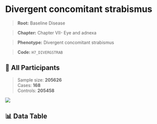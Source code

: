 # Divergent concomitant strabismus

> **Root:** Baseline Disease  

> **Chapter:** Chapter VII- Eye and adnexa  

> **Phenotype:** Divergent concomitant strabismus  

> **Code:** `H7_DIVERGSTRAB`

## 🧪 All Participants  
> Sample size: **205626**  
> Cases: **168**  
> Controls: **205458**
<img src="/Sensitive/Figures/ALL/Incidence/H7_DIVERGSTRAB.png"/>

## 📊 Data Table
<CsvTableMRF src="/Sensitive/Data/ALL/Incidence/COX_H7_DIVERGSTRAB.csv"/>

